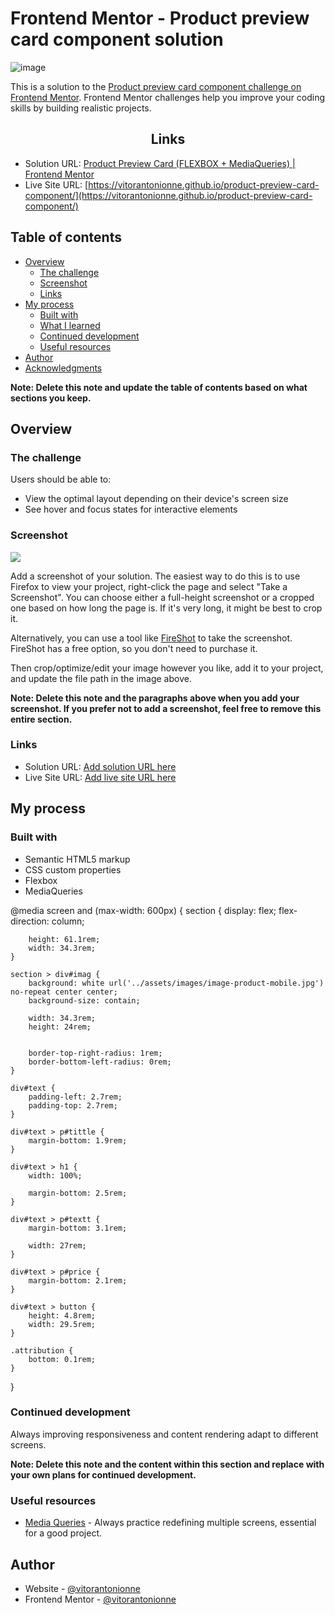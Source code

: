 # Frontend Mentor - Product preview card component solution
![image](https://user-images.githubusercontent.com/114239671/209869689-9d7d1277-af71-432b-ad0f-523550d721c6.png)

This is a solution to the [Product preview card component challenge on Frontend Mentor](https://www.frontendmentor.io/challenges/product-preview-card-component-GO7UmttRfa). Frontend Mentor challenges help you improve your coding skills by building realistic projects. 

<h2 align="center">Links</h2>

- Solution URL: [Product Preview Card (FLEXBOX + MediaQueries) | Frontend Mentor](https://www.frontendmentor.io/challenges/product-preview-card-component-GO7UmttRfa/hub)
- Live Site URL: [https://vitorantonionne.github.io/product-preview-card-component/](https://vitorantonionne.github.io/product-preview-card-component/)

## Table of contents

- [Overview](#overview)
  - [The challenge](#the-challenge)
  - [Screenshot](#screenshot)
  - [Links](#links)
- [My process](#my-process)
  - [Built with](#built-with)
  - [What I learned](#what-i-learned)
  - [Continued development](#continued-development)
  - [Useful resources](#useful-resources)
- [Author](#author)
- [Acknowledgments](#acknowledgments)

**Note: Delete this note and update the table of contents based on what sections you keep.**

## Overview

### The challenge

Users should be able to:

- View the optimal layout depending on their device's screen size
- See hover and focus states for interactive elements

### Screenshot

![](./screenshot.jpg)

Add a screenshot of your solution. The easiest way to do this is to use Firefox to view your project, right-click the page and select "Take a Screenshot". You can choose either a full-height screenshot or a cropped one based on how long the page is. If it's very long, it might be best to crop it.

Alternatively, you can use a tool like [FireShot](https://getfireshot.com/) to take the screenshot. FireShot has a free option, so you don't need to purchase it. 

Then crop/optimize/edit your image however you like, add it to your project, and update the file path in the image above.

**Note: Delete this note and the paragraphs above when you add your screenshot. If you prefer not to add a screenshot, feel free to remove this entire section.**

### Links

- Solution URL: [Add solution URL here](https://www.frontendmentor.io/solutions/product-preview-card-component-RMwLOcQC__)
- Live Site URL: [Add live site URL here](https://vitorantonionne.github.io/product-preview-card-component/)

## My process

### Built with

- Semantic HTML5 markup
- CSS custom properties
- Flexbox
- MediaQueries

@media screen and (max-width: 600px) {
    section {
        display: flex;
        flex-direction: column;

        height: 61.1rem;
        width: 34.3rem;
    }

    section > div#imag {
        background: white url('../assets/images/image-product-mobile.jpg') no-repeat center center;
        background-size: contain;

        width: 34.3rem;
        height: 24rem;


        border-top-right-radius: 1rem;
        border-bottom-left-radius: 0rem;
    }

    div#text {
        padding-left: 2.7rem;
        padding-top: 2.7rem;   
    }

    div#text > p#tittle {
        margin-bottom: 1.9rem;
    }

    div#text > h1 {
        width: 100%;

        margin-bottom: 2.5rem;
    }
    
    div#text > p#textt {
        margin-bottom: 3.1rem;

        width: 27rem;
    }

    div#text > p#price {
        margin-bottom: 2.1rem;
    }

    div#text > button {
        height: 4.8rem;
        width: 29.5rem;
    }

    .attribution {
        bottom: 0.1rem;
    }
}

### Continued development

Always improving responsiveness and content rendering adapt to different screens.

**Note: Delete this note and the content within this section and replace with your own plans for continued development.**

### Useful resources

- [Media Queries](https://developer.mozilla.org/pt-BR/docs/Web/CSS/Media_Queries/Using_media_queries) - Always practice redefining multiple screens, essential for a good project.

## Author

- Website - [@vitorantonionne](https://github.com/vitorantonionne)
- Frontend Mentor - [@vitorantonionne](https://www.frontendmentor.io/profile/vitorantonionne)
